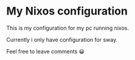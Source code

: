 # My Nixos configuration
This is my configuration for my pc running nixos.

Currently i only have configuration for sway.

Feel free to leave comments 😀
